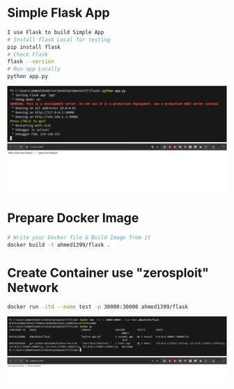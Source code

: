 # Simple Flask App
```bash
I use Flask to build Simple App
# Install flask Local for testing
pip install flask
# Check Flask
flask --version
# Run app Locally
python app.py
```
![Architecture](./assets/python-run.png)
![Architecture](./assets/local.png)


# Prepare Docker Image
```bash
# Write your Docker file & Build Image from it
docker build -t ahmed1399/flask .
```

# Create Container use "zerosploit" Network
```bash
docker run -itd --name test -p 30000:30000 ahmed1399/flask
```
![Architecture](./assets/container-run.png)
![Architecture](./assets/container-browser.png)
